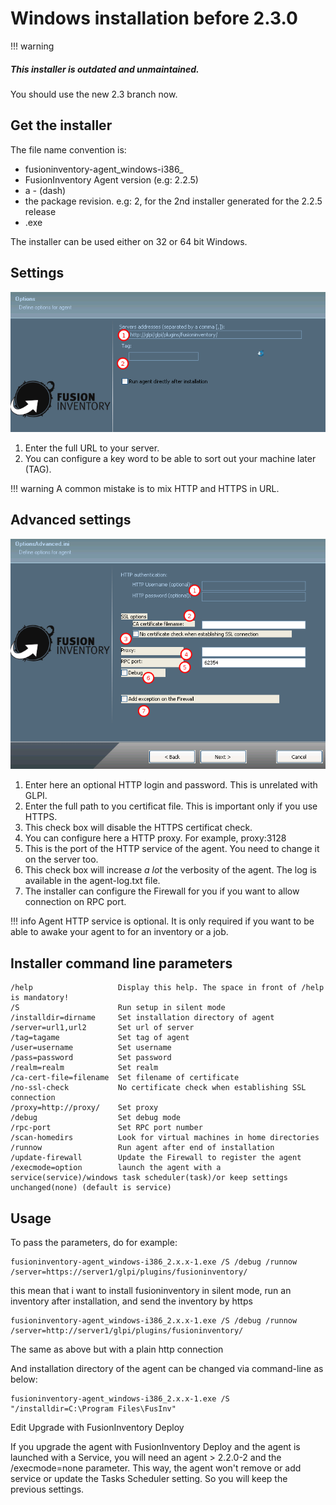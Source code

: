# Windows installation before 2.3.0

!!! warning
  <h5>This installer is outdated and unmaintained.</h5>
  <p>You should use the new 2.3 branch now.</p>




## Get the installer

The file name convention is:

* fusioninventory-agent_windows-i386_
* FusionInventory Agent version (e.g: 2.2.5)
* a *-* (dash)
* the package revision. e.g: 2, for the 2nd installer generated for the 2.2.5 release
* .exe

The installer can be used either on 32 or 64 bit Windows.

## Settings

![](../../../../assets/agent/installation/windows-installer-settings-1.png)

1. Enter the full URL to your server.
2. You can configure a key word to be able to sort out your machine later (TAG).

!!! warning
    A common mistake is to mix HTTP and HTTPS in URL.

## Advanced settings

![](../../../../assets/agent/installation/windows-installer-settings-2.png)

1. Enter here an optional HTTP login and password. This is unrelated with GLPI.
2. Enter the full path to you certificat file. This is important only if you use HTTPS. 
3. This check box will disable the HTTPS certificat check.
4. You can configure here a HTTP proxy. For example, proxy:3128
5. This is the port of the HTTP service of the agent. You need to change it on the server too.
6. This check box will increase *a lot* the verbosity of the agent. The log is available in the agent-log.txt file.
7. The installer can configure the Firewall for you if you want to allow connection on RPC port.

!!! info
    Agent HTTP service is optional. It is only required if you want to be able to awake your agent to for an inventory or a job.

## Installer command line parameters

~~~~
/help                   Display this help. The space in front of /help is mandatory!
/S                      Run setup in silent mode
/installdir=dirname     Set installation directory of agent
/server=url1,url2       Set url of server
/tag=tagame             Set tag of agent
/user=username          Set username
/pass=password          Set password
/realm=realm            Set realm
/ca-cert-file=filename  Set filename of certificate
/no-ssl-check           No certificate check when establishing SSL connection
/proxy=http://proxy/    Set proxy
/debug                  Set debug mode
/rpc-port               Set RPC port number
/scan-homedirs          Look for virtual machines in home directories
/runnow                 Run agent after end of installation
/update-firewall        Update the Firewall to register the agent
/execmode=option        launch the agent with a service(service)/windows task scheduler(task)/or keep settings unchanged(none) (default is service)
~~~~

## Usage

To pass the parameters, do for example:

    fusioninventory-agent_windows-i386_2.x.x-1.exe /S /debug /runnow /server=https://server1/glpi/plugins/fusioninventory/

this mean that i want to install fusioninventory in silent mode, run an inventory after installation, and send the inventory by https

    fusioninventory-agent_windows-i386_2.x.x-1.exe /S /debug /runnow /server=http://server1/glpi/plugins/fusioninventory/

The same as above but with a plain http connection

And installation directory of the agent can be changed via command-line as below:

    fusioninventory-agent_windows-i386_2.x.x-1.exe /S "/installdir=C:\Program Files\FusInv"
Edit
Upgrade with FusionInventory Deploy

If you upgrade the agent with FusionInventory Deploy and the agent is launched with a Service, you will need an agent > 2.2.0-2 and the /execmode=none parameter. This way, the agent won't remove or add service or update the Tasks Scheduler setting. So you will keep the previous settings.
